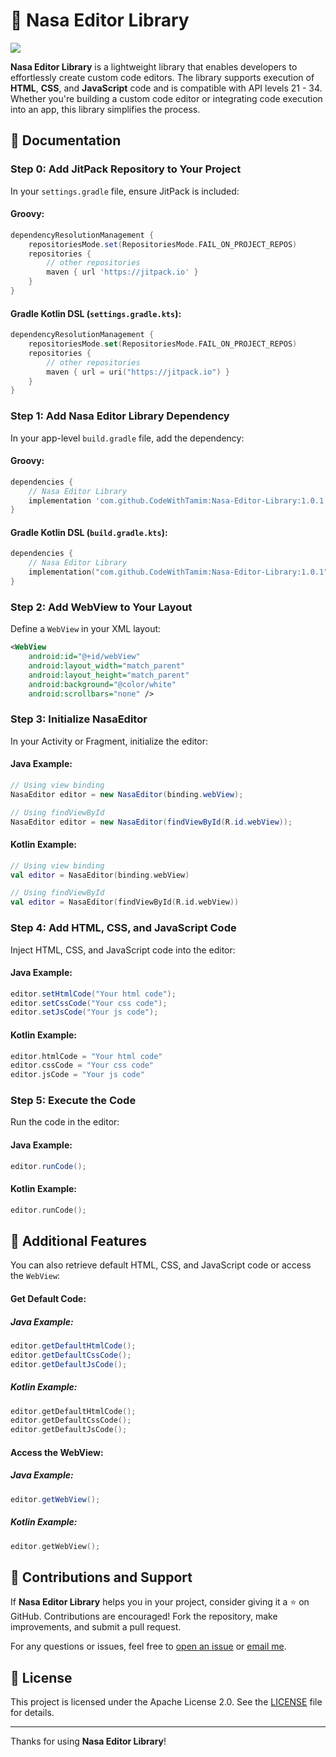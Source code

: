 
# 🚀 Nasa Editor Library
[![](https://jitpack.io/v/CodeWithTamim/Nasa-Editor-Library.svg)](https://jitpack.io/#CodeWithTamim/Nasa-Editor-Library)


**Nasa Editor Library** is a lightweight library that enables developers to effortlessly create custom code editors. The library supports execution of **HTML**, **CSS**, and **JavaScript** code and is compatible with API levels 21 - 34. Whether you're building a custom code editor or integrating code execution into an app, this library simplifies the process.

## 📖 Documentation

### Step 0: Add JitPack Repository to Your Project

In your `settings.gradle` file, ensure JitPack is included:

#### Groovy:
```groovy
dependencyResolutionManagement {
    repositoriesMode.set(RepositoriesMode.FAIL_ON_PROJECT_REPOS)
    repositories {
        // other repositories
        maven { url 'https://jitpack.io' }
    }
}
```

#### Gradle Kotlin DSL (`settings.gradle.kts`):
```kotlin
dependencyResolutionManagement {
    repositoriesMode.set(RepositoriesMode.FAIL_ON_PROJECT_REPOS)
    repositories {
        // other repositories
        maven { url = uri("https://jitpack.io") }
    }
}
```

### Step 1: Add Nasa Editor Library Dependency

In your app-level `build.gradle` file, add the dependency:

#### Groovy:
```groovy
dependencies {
    // Nasa Editor Library
    implementation 'com.github.CodeWithTamim:Nasa-Editor-Library:1.0.1'
}
```

#### Gradle Kotlin DSL (`build.gradle.kts`):
```kotlin
dependencies {
    // Nasa Editor Library
    implementation("com.github.CodeWithTamim:Nasa-Editor-Library:1.0.1")
}
```

### Step 2: Add WebView to Your Layout

Define a `WebView` in your XML layout:

```xml
<WebView
    android:id="@+id/webView"
    android:layout_width="match_parent"
    android:layout_height="match_parent"
    android:background="@color/white"
    android:scrollbars="none" />
```

### Step 3: Initialize NasaEditor

In your Activity or Fragment, initialize the editor:

#### Java Example:
```java
// Using view binding
NasaEditor editor = new NasaEditor(binding.webView);
```

```java
// Using findViewById
NasaEditor editor = new NasaEditor(findViewById(R.id.webView));
```

#### Kotlin Example:
```kotlin
// Using view binding
val editor = NasaEditor(binding.webView)
```

```kotlin
// Using findViewById
val editor = NasaEditor(findViewById(R.id.webView))
```

### Step 4: Add HTML, CSS, and JavaScript Code

Inject HTML, CSS, and JavaScript code into the editor:

#### Java Example:
```java
editor.setHtmlCode("Your html code");
editor.setCssCode("Your css code");
editor.setJsCode("Your js code");
```

#### Kotlin Example:
```kotlin
editor.htmlCode = "Your html code"
editor.cssCode = "Your css code"
editor.jsCode = "Your js code"
```

### Step 5: Execute the Code

Run the code in the editor:

#### Java Example:
```java
editor.runCode();
```

#### Kotlin Example:
```kotlin
editor.runCode();
```

## 🎨 Additional Features

You can also retrieve default HTML, CSS, and JavaScript code or access the `WebView`:

#### Get Default Code:
##### Java Example:
```java
editor.getDefaultHtmlCode();
editor.getDefaultCssCode();
editor.getDefaultJsCode();
```

##### Kotlin Example:
```kotlin
editor.getDefaultHtmlCode();
editor.getDefaultCssCode();
editor.getDefaultJsCode();
```

#### Access the WebView:
##### Java Example:
```java
editor.getWebView();
```

##### Kotlin Example:
```kotlin
editor.getWebView();
```

## 🤝 Contributions and Support

If **Nasa Editor Library** helps you in your project, consider giving it a ⭐️ on GitHub. Contributions are encouraged! Fork the repository, make improvements, and submit a pull request.

For any questions or issues, feel free to [open an issue](https://github.com/CodeWithTamim/Nasa-Editor-Library/issues) or [email me](mailto:tamimh.dev@gmail.com).

## 📜 License

This project is licensed under the Apache License 2.0. See the [LICENSE](LICENSE) file for details.

---

Thanks for using **Nasa Editor Library**!
